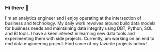 ### Hi there 👋

I'm an analytics engineer and I enjoy operating at the intersection of business and technology. My daily work revolves around build data models for business needs and maintaining data integrity using DBT, Python, SQL and BI tools. 
I have a keen interest in learning new data tools and experimenting them with side projects. Currently, am working on an end to end data engineering project.
Find some of my favorite projects below!




